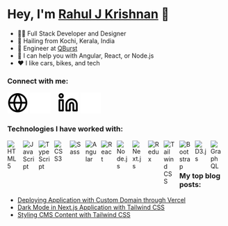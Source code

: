 # Hey, I'm [Rahul J Krishnan](https://www.rahuljk.com) 👋

- 🧑‍💻 Full Stack Developer and Designer
- 🌴 Hailing from Kochi, Kerala, India
- 💼 Engineer at [QBurst](https://www.qburst.com)
- 💬 I can help you with Angular, React, or Node.js
- ❤️ I like cars, bikes, and tech

### Connect with me:

[![website](./img/globe-light.svg)](https://www.rahuljk.com#gh-light-mode-only)
[![website](./img/globe-dark.svg)](https://www.rahuljk.com#gh-dark-mode-only)
&nbsp;&nbsp;
[![website](./img/linkedin-light.svg)](https://www.linkedin.com/in/rahul-j-krishnan#gh-light-mode-only)
[![website](./img/linkedin-dark.svg)](https://www.linkedin.com/in/rahul-j-krishnan#gh-dark-mode-only)

### Technologies I have worked with:

[<img align="left" alt="HTML5" width="26px" src="https://cdn.jsdelivr.net/gh/devicons/devicon/icons/html5/html5-original.svg" style="padding-right:10px;" />](https://developer.mozilla.org/en-US/docs/Web/HTML)
[<img align="left" alt="JavaScript" width="26px" src="https://cdn.jsdelivr.net/gh/devicons/devicon/icons/javascript/javascript-original.svg" style="padding-right:10px;" />](https://developer.mozilla.org/en-US/docs/Web/JavaScript)
[<img align="left" alt="TypeScript" width="26px" src="https://cdn.jsdelivr.net/gh/devicons/devicon/icons/typescript/typescript-original.svg" style="padding-right:10px;" />](https://www.typescriptlang.org/)
[<img align="left" alt="CSS3" width="26px" src="https://cdn.jsdelivr.net/gh/devicons/devicon/icons/css3/css3-original.svg" style="padding-right:10px;" />](https://developer.mozilla.org/en-US/docs/Web/CSS)
[<img align="left" alt="Sass" width="26px" src="https://cdn.jsdelivr.net/gh/devicons/devicon/icons/sass/sass-original.svg" style="padding-right:10px;" />](https://sass-lang.com/)
[<img align="left" alt="Angular" width="26px" src="https://cdn.jsdelivr.net/gh/devicons/devicon/icons/angularjs/angularjs-original.svg" style="padding-right:10px;" />](https://angular.io/)
[<img align="left" alt="React" width="26px" src="https://cdn.jsdelivr.net/gh/devicons/devicon/icons/react/react-original.svg" style="padding-right:10px;" />](https://reactjs.org/)
[<img align="left" alt="Node.js" width="26px" src="https://cdn.jsdelivr.net/gh/devicons/devicon/icons/nodejs/nodejs-original.svg" style="padding-right:10px;" />](https://nodejs.org/)
[<img align="left" alt="Next.js" width="26px" src="https://cdn.jsdelivr.net/gh/devicons/devicon/icons/nextjs/nextjs-original.svg" style="padding-right:10px;" />](https://nextjs.org/)
[<img align="left" alt="Redux" width="26px" src="https://cdn.jsdelivr.net/gh/devicons/devicon/icons/redux/redux-original.svg" style="padding-right:10px;" />](https://redux.js.org/)
[<img align="left" alt="Tailwind CSS" width="26px" src="https://cdn.jsdelivr.net/gh/devicons/devicon/icons/tailwindcss/tailwindcss-plain.svg" style="padding-right:10px;" />](https://tailwindcss.com/)
[<img align="left" alt="Bootstrap" width="26px" src="https://cdn.jsdelivr.net/gh/devicons/devicon/icons/bootstrap/bootstrap-original.svg" style="padding-right:10px;" />](https://getbootstrap.com/)
[<img align="left" alt="D3.js" width="26px" src="https://cdn.jsdelivr.net/gh/devicons/devicon/icons/d3js/d3js-original.svg" style="padding-right:10px;" />](https://d3js.org/)
[<img align="left" alt="GraphQL" width="26px" src="https://cdn.jsdelivr.net/gh/devicons/devicon/icons/graphql/graphql-plain.svg" style="padding-right:10px;" />](https://graphql.org/)

<br />
<br />

---

### My top blog posts:

<!-- BLOG-POST-LIST:START -->
- [Deploying Application with Custom Domain through Vercel](https://genrater.rahuljk.com/post/custom-domain-deploy-vercel)
- [Dark Mode in Next.js Application with Tailwind CSS](https://genrater.rahuljk.com/post/nextjs-tailwind-dark-mode)
- [Styling CMS Content with Tailwind CSS](https://genrater.rahuljk.com/post/cms-content-with-tailwindcss)
<!-- BLOG-POST-LIST:END -->
